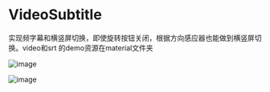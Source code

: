 # VideoSubtitle
实现频字幕和横竖屏切换，即使旋转按钮关闭，根据方向感应器也能做到横竖屏切换。video和srt
的demo资源在material文件夹


![image](https://github.com/gaoleiandroid1201/BiuBike/raw/master/screenshots/1.png)

![image](https://github.com/gaoleiandroid1201/BiuBike/raw/master/screenshots/2.png)
